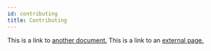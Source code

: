 ```yaml
---
id: contributing
title: Contributing
---
```


This is a link to [another document.](enterprise.md) This is a link to an [external page.](http://www.example.com/)

